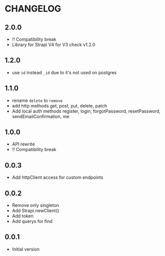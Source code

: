 # CHANGELOG

## 2.0.0

- !! Compatibility break
- Library for Strapi V4 for V3 check v1.2.0

## 1.2.0

- use `id` instead `_id` due to it's not used on postgres

## 1.1.0

- rename `delete` to `remove`
- add http methods get, post, put, delete, patch
- Add local auth methods register, login, forgotPassword, resetPassword, sendEmailConfirmation, me

## 1.0.0

- API rewrite
- !! Compatibility break

## 0.0.3

- Add httpClient access for custom endpoints

## 0.0.2

- Remove only singleton
- Add Strapi.newClient()
- Add token
- Add querys for find

## 0.0.1

- Initial version
